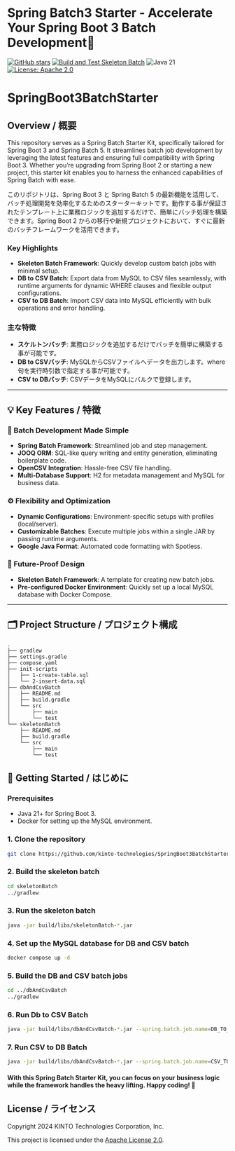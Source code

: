Spring Batch3 Starter - Accelerate Your Spring Boot 3 Batch Development🚀
=============================
[![GitHub stars](https://img.shields.io/github/stars/KTC-YoheiMiyashita/SpringBoot3BatchStarter?style=social)](https://github.com/KTC-YoheiMiyashita/SpringBoot3BatchStarter/stargazers)
[![Build and Test Skeleton Batch](https://github.com/kinto-technologies/SpringBoot3BatchStarter/actions/workflows/build.yml/badge.svg)](https://github.com/kinto-technologies/SpringBoot3BatchStarter/actions/workflows/build.yml)
![Java 21](https://img.shields.io/badge/Java-21%2B-blue)
[![License: Apache 2.0](https://img.shields.io/badge/License-Apache%202.0-blue.svg)](https://opensource.org/licenses/Apache-2.0)

# SpringBoot3BatchStarter

## Overview / 概要

This repository serves as a Spring Batch Starter Kit, specifically tailored for Spring Boot 3 and Spring Batch 5. It streamlines batch job development by leveraging the latest features and ensuring full compatibility with Spring Boot 3. Whether you’re upgrading from Spring Boot 2 or starting a new project, this starter kit enables you to harness the enhanced capabilities of Spring Batch with ease.

このリポジトリは、Spring Boot 3 と Spring Batch 5 の最新機能を活用して、バッチ処理開発を効率化するためのスターターキットです。動作する事が保証されたテンプレート上に業務ロジックを追加するだけで、簡単にバッチ処理を構築できます。Spring Boot 2 からの移行や新規プロジェクトにおいて、すぐに最新のバッチフレームワークを活用できます。

### Key Highlights
- **Skeleton Batch Framework**: Quickly develop custom batch jobs with minimal setup.
- **DB to CSV Batch**: Export data from MySQL to CSV files seamlessly, with runtime arguments for dynamic WHERE clauses and flexible output configurations.
- **CSV to DB Batch**: Import CSV data into MySQL efficiently with bulk operations and error handling.

### 主な特徴
- **スケルトンバッチ**: 業務ロジックを追加するだけでバッチを簡単に構築する事が可能です。
- **DB to CSVバッチ**: MySQLからCSVファイルへデータを出力します。where句を実行時引数で指定する事が可能です。
- **CSV to DBバッチ**: CSVデータをMySQLにバルクで登録します。

---

## 💡 Key Features / 特徴

### 🚀 Batch Development Made Simple
- **Spring Batch Framework**: Streamlined job and step management.
- **JOOQ ORM**: SQL-like query writing and entity generation, eliminating boilerplate code.
- **OpenCSV Integration**: Hassle-free CSV file handling.
- **Multi-Database Support**: H2 for metadata management and MySQL for business data.

### ⚙️ Flexibility and Optimization
- **Dynamic Configurations**: Environment-specific setups with profiles (local/server).
- **Customizable Batches**: Execute multiple jobs within a single JAR by passing runtime arguments.
- **Google Java Format**: Automated code formatting with Spotless.

### 💼 Future-Proof Design
- **Skeleton Batch Framework**: A template for creating new batch jobs.
- **Pre-configured Docker Environment**: Quickly set up a local MySQL database with Docker Compose.

---

## 🗂️ Project Structure / プロジェクト構成
```text
.
├── gradlew
├── settings.gradle
├── compose.yaml
├── init-scripts
│   ├── 1-create-table.sql
│   └── 2-insert-data.sql
├── dbAndCsvBatch
│   ├── README.md
│   ├── build.gradle
│   └── src
│       ├── main
│       └── test
└── skeletonBatch
    ├── README.md
    ├── build.gradle
    └── src
        ├── main
        └── test
```

## 🚀 Getting Started / はじめに
### Prerequisites
- Java 21+ for Spring Boot 3.
- Docker for setting up the MySQL environment.

### 1.	Clone the repository
```bash
git clone https://github.com/kinto-technologies/SpringBoot3BatchStarter.git
```

### 2. Build the skeleton batch
```bash
cd skeletonBatch
../gradlew
```

### 3. Run the skeleton batch
```bash
java -jar build/libs/skeletonBatch-*.jar
```

### 4. Set up the MySQL database for DB and CSV batch
```bash
docker compose up -d
```

### 5. Build the DB and CSV batch jobs
```bash
cd ../dbAndCsvBatch
../gradlew
```

### 6. Run Db to CSV Batch
```bash
java -jar build/libs/dbAndCsvBatch-*.jar --spring.batch.job.name=DB_TO_CSV --spring.profiles.active=local
```

### 7. Run CSV to DB Batch
```bash
java -jar build/libs/dbAndCsvBatch-*.jar --spring.batch.job.name=CSV_TO_DB --spring.profiles.active=local
```

#### With this Spring Batch Starter Kit, you can focus on your business logic while the framework handles the heavy lifting. Happy coding! 🎉

## License / ライセンス

Copyright 2024 KINTO Technologies Corporation, Inc.

This project is licensed under the [Apache License 2.0](https://www.apache.org/licenses/LICENSE-2.0).